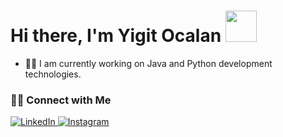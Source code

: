 # Hi there, I'm Yigit Ocalan <img src="https://media.giphy.com/media/MtGAE4ZabBs4g/source.gif" width="50">

- 👨‍💻 I am currently working on Java and Python development technologies.

<h3> 🤝🏻 Connect with Me </h3>

<p><a href="https://www.linkedin.com/in/yi%C4%9Fit-%C3%B6calan-0a2378252/" target="_blank">
  <img alt="LinkedIn" src="https://img.shields.io/badge/linkedin-%230077B5.svg?&style=for-the-badge&logo=linkedin&logoColor=white" />
  </a>
  <a href="https://www.instagram.com/yigitocalann/" target="_blank">
    <img alt="Instagram" src="https://img.shields.io/badge/instagram-%23E4405F.svg?&style=for-the-badge&logo=instagram&logoColor=pink" />
  </a> 


[instagram]: https://www.instagram.com/yigitocalann/
[linkedin]: https://www.linkedin.com/in/yi%C4%9Fit-%C3%B6calan-0a2378252/
